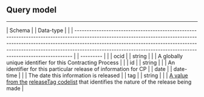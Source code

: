 ## Query model
---


[](/schema/CN_Parent_Query_Model.schema.json)



| Schema                                                                                                                                                                                                                                                                                                                  |  | Data-type |  |
| ----------------------------------------------------------------------------------------------------------------------------------------------------------------------------------------------------------------------------------------------------------------------------------------------------------------------- |  | --------- |  |
| ocid                                                                                                                                                                                                                                                                                                                    |  | string    |  |
| A globally unique identifier for this Contracting Process                                                                                                                                                                                                                                                               |  |
| id                                                                                                                                                                                                                                                                                                                      |  | string    |  |
| An identifier for this particular release of information for CP                                                                                                                                                                                                                                                         |
| date                                                                                                                                                                                                                                                                                                                    |  | date-time |  |
| The date this information is released                                                                                                                                                                                                                                                                                   |
| tag                                                                                                                                                                                                                                                                                                                     |  | string    |  |
| [A value from the](https://docs.google.com/document/d/1MNLX0QObYfPwFf74iOt1E4VUozTxbKpLcObRymTOrlc/edit#heading=h.2urpcsuenk7b) [releaseTag codelist](https://docs.google.com/document/d/1MNLX0QObYfPwFf74iOt1E4VUozTxbKpLcObRymTOrlc/edit#heading=h.2urpcsuenk7b) that identifies the nature of the release being made |